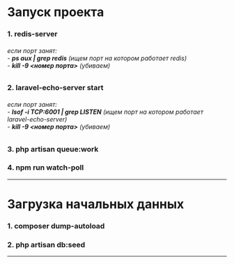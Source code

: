 <h1>Запуск проекта</h1>
<h3>1. redis-server</h3>
<h6>
    если порт занят:<br>
     - <b>ps aux | grep redis</b> (ищем порт на котором работает redis)<br>
     - <b>kill -9 <номер порта></b> (убиваем)
</h6>
<h3>2. laravel-echo-server start</h3>
<h6>
    если порт занят:<br>
    - <b>lsof -i TCP:6001 | grep LISTEN</b> (ищем порт на котором работает laravel-echo-server)<br>
    - <b>kill -9 <номер порта></b> (убиваем)
</h6>
<h3>3. php artisan queue:work</h3>
<h3>4. npm run watch-poll</h3>
<hr>

<h1>Загрузка начальных данных</h1>
<h3>1. composer dump-autoload</h3>
<h3>2. php artisan db:seed</h3>
<hr>
